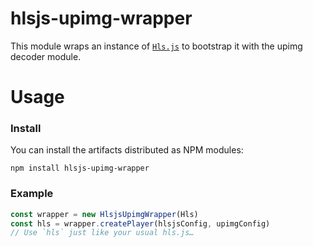 # hlsjs-upimg-wrapper

This module wraps an instance of [`Hls.js`](https://github.com/video-dev/hls.js) to bootstrap it with the upimg decoder module.

# Usage

### Install

You can install the artifacts distributed as NPM modules:

```
npm install hlsjs-upimg-wrapper
```

### Example

```javascript
const wrapper = new HlsjsUpimgWrapper(Hls)
const hls = wrapper.createPlayer(hlsjsConfig, upimgConfig)
// Use `hls` just like your usual hls.js…
```